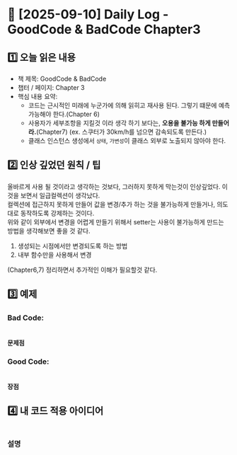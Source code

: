 # 📅 [2025-09-10] Daily Log - GoodCode & BadCode Chapter3

## 1️⃣ 오늘 읽은 내용
- 책 제목: GoodCode & BadCode
- 챕터 / 페이지: Chapter 3
- 핵심 내용 요약: 
    - 코드는 근시적인 미래에 누군가에 의해 읽히고 재사용 된다. 그렇기 떄문에 예측 가능해야 한다.(Chapter 6) 
    - 사용자가 세부조항을 지킬것 이라 생각 하기 보다는, **오용을 불가능 하게 만들어라.**(Chapter7) (ex. 스쿠터가 30km/h를 넘으면 감속되도록 만든다.)
    - 클래스 인스턴스 생성에서 `상태`, `가변성`이 클래스 외부로 노출되지 않아야 한다.

## 2️⃣ 인상 깊었던 원칙 / 팁
올바르게 사용 될 것이라고 생각하는 것보다, 그러하지 못하게 막는것이 인상깊었다.
이것을 보면서 일급컬렉션이 생각났다.  
컬렉션에 접근하지 못하게 만들어 값을 변경/추가 하는 것을 불가능하게 만들거나, 의도 대로 동작하도록 강제하는 것이다.  
위와 같이 외부에서 변경을 어렵게 만들기 위해서 setter는 사용이 불가능하게 만드는 방법을 생각해보면 좋을 것 같다. 
  1. 생성되는 시점에서만 변경되도록 하는 방법
  2. 내부 함수만을 사용해서 변경

(Chapter6,7) 정리하면서 추가적인 이해가 필요할것 같다. 

## 3️⃣ 예제
### Bad Code:
```java

```
#### 문제점

### Good Code:
```java

```
#### 장점

## 4️⃣ 내 코드 적용 아이디어

```java

```
### 설명